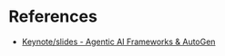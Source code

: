 # References

  - [Keynote/slides - Agentic AI Frameworks & AutoGen](https://media.licdn.com/dms/document/media/v2/D4E1FAQFjNADgjVlY9A/feedshare-document-pdf-analyzed/B4EZO7mr2rHEAc-/0/1734019323536?e=1736985600&v=beta&t=EUiLajoFaWSoZxdq8hb4XHJMvX6czQyhD_4I8kI-3hQ)